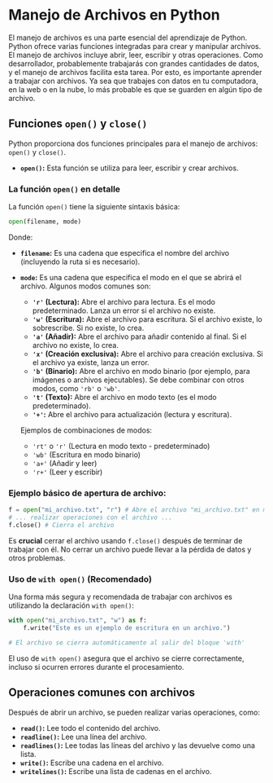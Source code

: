 # Manejo de Archivos en Python

El manejo de archivos es una parte esencial del aprendizaje de Python. Python ofrece varias funciones integradas para crear y manipular archivos. El manejo de archivos incluye abrir, leer, escribir y otras operaciones. Como desarrollador, probablemente trabajarás con grandes cantidades de datos, y el manejo de archivos facilita esta tarea. Por esto, es importante aprender a trabajar con archivos. Ya sea que trabajes con datos en tu computadora, en la web o en la nube, lo más probable es que se guarden en algún tipo de archivo.

## Funciones `open()` y `close()`

Python proporciona dos funciones principales para el manejo de archivos: `open()` y `close()`.

*   **`open()`:** Esta función se utiliza para leer, escribir y crear archivos.

### La función `open()` en detalle

La función `open()` tiene la siguiente sintaxis básica:

```python
open(filename, mode)
```

Donde:

*   **`filename`:** Es una cadena que especifica el nombre del archivo (incluyendo la ruta si es necesario).
*   **`mode`:** Es una cadena que especifica el modo en el que se abrirá el archivo. Algunos modos comunes son:

    *   **`'r'` (Lectura):** Abre el archivo para lectura. Es el modo predeterminado. Lanza un error si el archivo no existe.
    *   **`'w'` (Escritura):** Abre el archivo para escritura. Si el archivo existe, lo sobrescribe. Si no existe, lo crea.
    *   **`'a'` (Añadir):** Abre el archivo para añadir contenido al final. Si el archivo no existe, lo crea.
    *   **`'x'` (Creación exclusiva):** Abre el archivo para creación exclusiva. Si el archivo ya existe, lanza un error.
    *   **`'b'` (Binario):** Abre el archivo en modo binario (por ejemplo, para imágenes o archivos ejecutables). Se debe combinar con otros modos, como `'rb'` o `'wb'`.
    *   **`'t'` (Texto):** Abre el archivo en modo texto (es el modo predeterminado).
    *   **`'+'`:** Abre el archivo para actualización (lectura y escritura).

    Ejemplos de combinaciones de modos:

    *   `'rt'` o `'r'` (Lectura en modo texto - predeterminado)
    *   `'wb'` (Escritura en modo binario)
    *   `'a+'` (Añadir y leer)
    *   `'r+'` (Leer y escribir)

### Ejemplo básico de apertura de archivo:

```python
f = open("mi_archivo.txt", "r") # Abre el archivo "mi_archivo.txt" en modo lectura
# ... realizar operaciones con el archivo ...
f.close() # Cierra el archivo
```

Es **crucial** cerrar el archivo usando `f.close()` después de terminar de trabajar con él. No cerrar un archivo puede llevar a la pérdida de datos y otros problemas.

### Uso de `with open()` (Recomendado)

Una forma más segura y recomendada de trabajar con archivos es utilizando la declaración `with open()`:

```python
with open("mi_archivo.txt", "w") as f:
    f.write("Este es un ejemplo de escritura en un archivo.")

# El archivo se cierra automáticamente al salir del bloque 'with'
```

El uso de `with open()` asegura que el archivo se cierre correctamente, incluso si ocurren errores durante el procesamiento.

## Operaciones comunes con archivos

Después de abrir un archivo, se pueden realizar varias operaciones, como:

*   **`read()`:** Lee todo el contenido del archivo.
*   **`readline()`:** Lee una línea del archivo.
*   **`readlines()`:** Lee todas las líneas del archivo y las devuelve como una lista.
*   **`write()`:** Escribe una cadena en el archivo.
*   **`writelines()`:** Escribe una lista de cadenas en el archivo.


